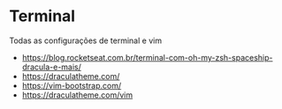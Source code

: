 # Terminal
Todas as configurações de terminal e vim

* https://blog.rocketseat.com.br/terminal-com-oh-my-zsh-spaceship-dracula-e-mais/
* https://draculatheme.com/
* https://vim-bootstrap.com/
* https://draculatheme.com/vim
